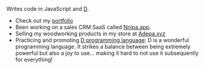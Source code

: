 Writes code in JavaScript and [D](https://dlang.org).

* Check out my [portfolio](https://aberba.com/portfolio) 
* Been working on a sales CRM SaaS called [Nnipa.app](https://nnipa.app).
* Selling my woodworking products in my store at [Adepa.xyz](https://adepa.xyz)
* Practicing and promoting [D programming language](https://dlang.org): D is a wonderful programming language. It strikes a balance between being extremely powerful but also a joy to use... making it hard to not use it subsequently for everything!
